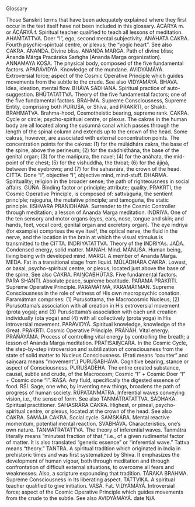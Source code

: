 Glossary

Those Sanskrit terms that have been adequately explained where they first occur in the text itself have not been included in this glossary.
ÁCÁRYA m. or ÁCÁRYÁ f. Spiritual teacher qualified to teach all lessons of meditation.
AHAḾTATTVA. Doer “I”, ego, second mental subjectivity.
ANÁHATA CAKRA. Fourth psychic-spiritual centre, or plexus; the “yogic heart”. See also CAKRA.
ÁNANDA. Divine bliss.
ANANDA MARGA. Path of divine bliss; Ánanda Márga Pracáraka Saḿgha (Ananda Marga organization).
ANNAMAYA KOŚA. The physical body, composed of the five fundamental factors.
APARÁVIDYÁ. Knowledge of the mundane.
AVIDYÁMÁYÁ. Extroversial force; aspect of the Cosmic Operative Principle which guides movements from the subtle to the crude. See also VIDYÁMÁYÁ.
BHÁVA. Idea, ideation, mental flow.
BHÁVA SÁDHANÁ. Spiritual practice of auto-suggestion.
BHÚTATATTVA. Theory of the five fundamental factors; one of the five fundamental factors.
BRAHMA. Supreme Consciousness, Supreme Entity, comprising both PURUŚA, or Shiva, and PRAKRTI, or Shakti.
BRAHMATVA. Brahma-hood, Cosmotheistic bearing, supreme rank.
CAKRA. Cycle or circle; psycho-spiritual centre, or plexus. The cakras in the human body are all located along the suśumná canal which passes through the length of the spinal column and extends up to the crown of the head. Some cakras, however, are associated with external concentration points. The concentration points for the cakras: (1) for the múládhára cakra, the base of the spine, above the perineum; (2) for the svádhiśt́hána, the base of the genital organ; (3) for the mańipura, the navel; (4) for the anáhata, the mid-point of the chest; (5) for the vishuddha, the throat; (6) for the ájiṋá, between the eyebrows; and (7) for the sahasrára, the crown of the head.
CITTA. Done “I”, objective “I”, objective mind, mind-stuff.
DHARMA. Spirituality; religion in the broader sense; the path of righteousness in social affairs.
GUŃA. Binding factor or principle; attribute; quality. PRAKRTI, the Cosmic Operative Principle, is composed of: sattvaguńa, the sentient principle; rajoguńa, the mutative principle; and tamoguńa, the static principle.
IISHVARA PRAŃIDHÁNA. Surrender to the Cosmic Controller through meditation; a lesson of Ananda Marga meditation.
INDRIYA. One of the ten sensory and motor organs (eyes, ears, nose, tongue and skin; and hands, feet, vocal cord, genital organ and excretory organ). The eye indriya (for example) comprises the eye itself, the optical nerve, the fluid in the nerve, and the location in the brain at which the visual stimulus is transmitted to the CITTA.
INDRIYATATTVA. Theory of the INDRIYAs.
JAD́A. Condensed energy, solid matter.
MANAH. Mind.
MÁNUŚA. Human being, living being with developed mind.
MARGI. A member of Ananda Marga.
MEDA. Fat in a transitional stage from liquid.
MÚLÁDHÁRA CAKRA. Lowest, or basal, psycho-spiritual centre, or plexus, located just above the base of the spine. See also CAKRA.
PAIṊCABHÚTAS. Five fundamental factors.
PARÁ SHÁNTI. Absolute peace, supreme beatitude.
PARAMÁ PRAKRTI. Supreme Operative Principle.
PARAMÁTMÁ, PARAMÁTMAN. Supreme Consciousness in the role of witness of His own macropsychic conation. Paramátman comprises: (1) Puruśottama, the Macrocosmic Nucleus; (2) Puruśottama’s association with all creation in His extroversial movement (prota yoga); and (3) Puruśottama’s association with each unit creation individually (ota yoga) and (4) with all collectively (prota yoga) in His introversial movement.
PARÁVIDYÁ. Spiritual knowledge, knowledge of the Great.
PRAKRTI. Cosmic Operative Principle.
PRÁŃÁH. Vital energy.
PRÁŃÁYÁMA. Process of controlling vital energy by controlling the breath; a lesson of Ananda Marga meditation.
PRATISAIṊCARA. In the Cosmic Cycle, the step-by-step introversion and subtilization of consciousness from the state of solid matter to Nucleus Consciousness. (Prati means “counter” and saiṋcara means “movement”.)
PURUŚABHÁVA. Cognitive bearing, stance or aspect of Consciousness.
PURUŚADEHA. The entire created substance, causal, subtle and crude, of the Macrocosm; Cosmic “I” + Cosmic Doer “I” + Cosmic done “I”.
RASA. Any fluid, specifically the digested essence of food.
RŚI. Sage; one who, by inventing new things, broadens the path of progress of human society.
RÚPATANMÁTRA. Inferential waves conveying vision, i.e., the sense of form. See also TANMÁTRATATTVA.
SÁDHAKA. Spiritual practitioner.
SAHASRÁRA CAKRA. Highest, or pineal, psycho-spiritual centre, or plexus, located at the crown of the head. See also CAKRA.
SAMÁJA CAKRA. Social cycle.
SAḾSKÁRA. Mental reactive momentum, potential mental reaction.
SVABHÁVA. Characteristics, one’s own nature.
TANMÁTRATATTVA. The theory of inferential waves. Tanmátra literally means “minutest fraction of that,” i.e., of a given rudimental factor of matter. It is also translated “generic essence” or “inferential wave.” Tattva means “theory.”
TANTRA. A spiritual tradition which originated in India in prehistoric times and was first systematized by Shiva. It emphasizes the development of human vigour, both through meditation and through confrontation of difficult external situations, to overcome all fears and weaknesses. Also, a scripture expounding that tradition.
TÁRAKA BRAHMA. Supreme Consciousness in Its liberating aspect.
TÁTTVIKA. A spiritual teacher qualified to give initiation.
VASÁ. Fat.
VIDYÁMÁYÁ. Introversial force; aspect of the Cosmic Operative Principle which guides movements from the crude to the subtle. See also AVIDYÁMÁYÁ.
date N/A
